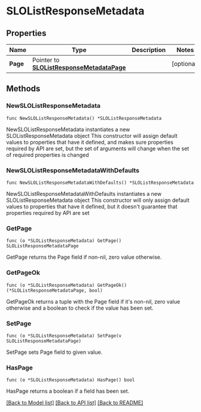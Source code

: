 # SLOListResponseMetadata

## Properties

Name | Type | Description | Notes
------------ | ------------- | ------------- | -------------
**Page** | Pointer to [**SLOListResponseMetadataPage**](SLOListResponseMetadataPage.md) |  | [optional] 

## Methods

### NewSLOListResponseMetadata

`func NewSLOListResponseMetadata() *SLOListResponseMetadata`

NewSLOListResponseMetadata instantiates a new SLOListResponseMetadata object
This constructor will assign default values to properties that have it defined,
and makes sure properties required by API are set, but the set of arguments
will change when the set of required properties is changed

### NewSLOListResponseMetadataWithDefaults

`func NewSLOListResponseMetadataWithDefaults() *SLOListResponseMetadata`

NewSLOListResponseMetadataWithDefaults instantiates a new SLOListResponseMetadata object
This constructor will only assign default values to properties that have it defined,
but it doesn't guarantee that properties required by API are set

### GetPage

`func (o *SLOListResponseMetadata) GetPage() SLOListResponseMetadataPage`

GetPage returns the Page field if non-nil, zero value otherwise.

### GetPageOk

`func (o *SLOListResponseMetadata) GetPageOk() (*SLOListResponseMetadataPage, bool)`

GetPageOk returns a tuple with the Page field if it's non-nil, zero value otherwise
and a boolean to check if the value has been set.

### SetPage

`func (o *SLOListResponseMetadata) SetPage(v SLOListResponseMetadataPage)`

SetPage sets Page field to given value.

### HasPage

`func (o *SLOListResponseMetadata) HasPage() bool`

HasPage returns a boolean if a field has been set.


[[Back to Model list]](../README.md#documentation-for-models) [[Back to API list]](../README.md#documentation-for-api-endpoints) [[Back to README]](../README.md)


